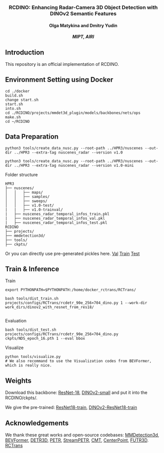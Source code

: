 <div align="center">
<h3>RCDINO: Enhancing Radar-Camera 3D Object Detection with DINOv2 Semantic Features</h3>
<h4>Olga Matykina and Dmitry Yudin<h4>
<h5>MIPT, AIRI<h5>
</div>


## Introduction

This repository is an official implementation of RCDINO.

## Environment Setting using Docker
```
cd ./docker
build.sh
change start.sh
start.sh
into.sh
cd ./RCDINO/projects/mmdet3d_plugin/models/backbones/nets/ops
make.sh
cd ~/RCDINO
```
## Data Preparation
```
python3 tools/create_data_nusc.py --root-path ../HPR3/nuscenes --out-dir ../HPR3 --extra-tag nuscenes_radar --version v1.0

python3 tools/create_data_nusc.py --root-path ../HPR3/nuscenes --out-dir ../HPR3 --extra-tag nuscenes_radar --version v1.0-mini
```
Folder structure
```
HPR3
├── nuscenes/
│   │   ├── maps/
│   │   ├── samples/
│   │   ├── sweeps/
│   │   ├── v1.0-test/
|   |   ├── v1.0-trainval/
|   ├── nuscenes_radar_temporal_infos_train.pkl
|   ├── nuscenes_radar_temporal_infos_val.pkl
|   ├── nuscenes_radar_temporal_infos_test.pkl
RCDINO
├── projects/
├── mmdetection3d/
├── tools/
├── ckpts/
```
Or you can directly use pre-generated pickles here. [Val](https://drive.usercontent.google.com/download?id=1CLs4zi2tmkBl33XzEkvmUDT9an-2N9c5&export=download&authuser=0&confirm=t&uuid=22c1cee9-3b91-4b7f-84b8-fd69aae10224&at=APvzH3oFQ5HqwWzKXsSTckzGP1gP:1734076238954) [Train](https://drive.usercontent.google.com/download?id=1m2rggU4jzuBPDPfCbC3u0G5ugD-e8P9t&export=download&authuser=0&confirm=t&uuid=61169d3e-e31b-4ad7-920c-3a746eceba74&at=APvzH3qPOu74S9o-v19hxWgZU-ku:1734076306697) [Test](https://drive.usercontent.google.com/download?id=1Xhc1DMbi67YsV7nis26GWOjxjVAmTF3o&export=download&authuser=0&confirm=t&uuid=86051653-5de3-4383-ab97-ab43f0ec93d1&at=APvzH3p-l9SdhykVspp5eDGxmLMa:1734076308824)
## Train & Inference
Train
```
export PYTHONPATH=$PYTHONPATH:/home/docker_rctrans/RCTrans/

bash tools/dist_train.sh projects/configs/RCTrans/rcdetr_90e_256×704_dino.py 1 --work-dir work_dirs/dinov2_with_resnet_from_res18/


```
Evaluation
```
bash tools/dist_test.sh projects/configs/RCTrans/rcdetr_90e_256×704_dino.py ckpts/NDS_epoch_16.pth 1 --eval bbox

```

Visualize
```
python tools/visualize.py
# We also recommand to use the Visualization codes from BEVFormer, which is really nice.
```
## Weights
Download this backbone: [ResNet-18](https://drive.usercontent.google.com/download?id=1QWb74xrZ-HbywXvrLrYjs7hhCBheTS7n&export=download&authuser=0&confirm=t&uuid=6fb7c908-a33a-4bad-879f-25186fb67f14&at=APvzH3pcvUeKZrjbQ7WM818Dv41p:1734079499612), [DINOv2-small](https://drive.google.com/file/d/1lnYYfuZmLbGqKkIkLwPprIEz6IFuTApQ/view?usp=sharing) and put it into the RCDINO/ckpts/.

We give the pre-trained: [ResNet18-train](https://drive.usercontent.google.com/download?id=1zcvGfBU7j6eLi00ho0VXFCrZG1i5YEmL&export=download&authuser=0&confirm=t&uuid=8aced929-3827-4e9d-9968-ff7873b326a2&at=APvzH3pennsYULNE1cWgSQ1gMCaA:1734080088576), [DINOv2-ResNet18-train](https://drive.google.com/file/d/120tCj-jN2YrdTyQT2WK8hoPqUiwQ8qDG/view?usp=sharing)
## Acknowledgements
We thank these great works and open-source codebases:
[MMDetection3d](https://github.com/open-mmlab/mmdetection3d), [BEVFormer](https://github.com/fundamentalvision/BEVFormer),
[DETR3D](https://github.com/WangYueFt/detr3d), [PETR](https://github.com/megvii-research/PETR),
[StreamPETR](https://github.com/exiawsh/StreamPETR), [CMT](https://github.com/junjie18/CMT), [CenterPoint](https://github.com/tianweiy/CenterPoint), [FUTR3D](https://github.com/Tsinghua-MARS-Lab/futr3d).
[RCTrans](https://github.com/liyih/RCTrans)

```